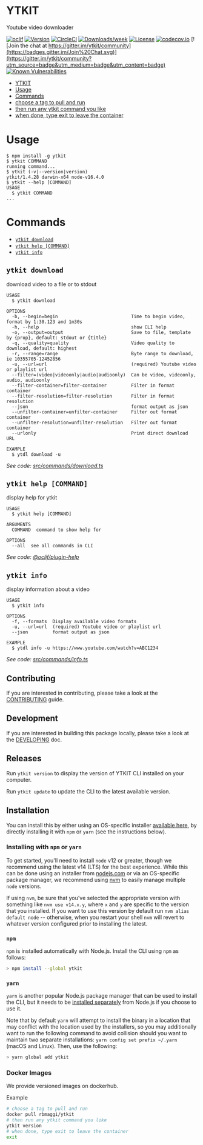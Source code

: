 # YTKIT

Youtube video downloader

[![oclif](https://img.shields.io/badge/cli-oclif-brightgreen.svg)](https://oclif.io)
[![Version](https://img.shields.io/npm/v/ytkit.svg)](https://npmjs.org/package/ytkit)
[![CircleCI](https://img.shields.io/circleci/build/github/maggiben/ytkit)](https://circleci.com/gh/maggiben/ytkit/tree/master)
[![Downloads/week](https://img.shields.io/npm/dw/ytkit.svg)](https://npmjs.org/package/ytkit)
[![License](https://img.shields.io/npm/l/ytkit.svg)](https://github.com/maggiben/ytkit/blob/master/package.json)
[![codecov.io](https://img.shields.io/codecov/c/github/maggiben/ytkit)](https://codecov.io/github/maggiben/ytkit?branch=master)
[![Join the chat at https://gitter.im/ytkit/community](https://badges.gitter.im/Join%20Chat.svg)](https://gitter.im/ytkit/community?utm_source=badge&utm_medium=badge&utm_content=badge)
[![Known Vulnerabilities](https://snyk.io/test/github/maggiben/ytkit/badge.svg)](https://snyk.io/test/github/maggiben/ytkit)

<!-- toc -->

- [YTKIT](#ytkit)
- [Usage](#usage)
- [Commands](#commands)
- [choose a tag to pull and run](#choose-a-tag-to-pull-and-run)
- [then run any ytkit command you like](#then-run-any-ytkit-command-you-like)
- [when done, type exit to leave the container](#when-done-type-exit-to-leave-the-container)
<!-- tocstop -->

# Usage

<!-- usage -->

```sh-session
$ npm install -g ytkit
$ ytkit COMMAND
running command...
$ ytkit (-v|--version|version)
ytkit/1.4.28 darwin-x64 node-v16.4.0
$ ytkit --help [COMMAND]
USAGE
  $ ytkit COMMAND
...
```

<!-- usagestop -->

# Commands

<!-- commands -->

- [`ytkit download`](#ytkit-download)
- [`ytkit help [COMMAND]`](#ytkit-help-command)
- [`ytkit info`](#ytkit-info)

## `ytkit download`

download video to a file or to stdout

```
USAGE
  $ ytkit download

OPTIONS
  -b, --begin=begin                           Time to begin video, format by 1:30.123 and 1m30s
  -h, --help                                  show CLI help
  -o, --output=output                         Save to file, template by {prop}, default: stdout or {title}
  -q, --quality=quality                       Video quality to download, default: highest
  -r, --range=range                           Byte range to download, ie 10355705-12452856
  -u, --url=url                               (required) Youtube video or playlist url
  --filter=(video|videoonly|audio|audioonly)  Can be video, videoonly, audio, audioonly
  --filter-container=filter-container         Filter in format container
  --filter-resolution=filter-resolution       Filter in format resolution
  --json                                      format output as json
  --unfilter-container=unfilter-container     Filter out format container
  --unfilter-resolution=unfilter-resolution   Filter out format container
  --urlonly                                   Print direct download URL

EXAMPLE
  $ ytdl download -u
```

_See code: [src/commands/download.ts](https://github.com/maggiben/ytkit/blob/v1.4.28/src/commands/download.ts)_

## `ytkit help [COMMAND]`

display help for ytkit

```
USAGE
  $ ytkit help [COMMAND]

ARGUMENTS
  COMMAND  command to show help for

OPTIONS
  --all  see all commands in CLI
```

_See code: [@oclif/plugin-help](https://github.com/oclif/plugin-help/blob/v3.2.2/src/commands/help.ts)_

## `ytkit info`

display information about a video

```
USAGE
  $ ytkit info

OPTIONS
  -f, --formats  Display available video formats
  -u, --url=url  (required) Youtube video or playlist url
  --json         format output as json

EXAMPLE
  $ ytdl info -u https://www.youtube.com/watch?v=ABC1234
```

_See code: [src/commands/info.ts](https://github.com/maggiben/ytkit/blob/v1.4.28/src/commands/info.ts)_

<!-- commandsstop -->

## Contributing

If you are interested in contributing, please take a look at the [CONTRIBUTING](https://github.com/maggiben/ytkit/blob/main/CONTRIBUTING.md) guide.

## Development

If you are interested in building this package locally, please take a look at the [DEVELOPING](https://github.com/maggiben/ytkit/blob/main/DEVELOPING.md) doc.

## Releases

Run `ytkit version` to display the version of YTKIT CLI installed on your computer.

Run `ytkit update` to update the CLI to the latest available version.

## Installation

You can install this by either using an OS-specific installer [available here](https://github.com/maggiben/ytkit/releases), by directly installing it with `npm` or `yarn` (see the instructions below).

### Installing with `npm` or `yarn`

To get started, you'll need to install `node` v12 or greater, though we recommend using the latest v14 (LTS) for the best experience. While this can be done using an installer from [nodejs.com](nodejs.com) or via an OS-specific package manager, we recommend using [nvm](https://github.com/creationix/nvm) to easily manage multiple `node` versions.

If using `nvm`, be sure that you've selected the appropriate version with something like `nvm use v14.x.y`, where `x` and `y` are specific to the version that you installed. If you want to use this version by default run `nvm alias default node` -- otherwise, when you restart your shell `nvm` will revert to whatever version configured prior to installing the latest.

### `npm`

`npm` is installed automatically with Node.js. Install the CLI using `npm` as follows:

```bash
> npm install --global ytkit
```

### `yarn`

`yarn` is another popular Node.js package manager that can be used to install the CLI, but it needs to be [installed separately](https://yarnpkg.com/en/docs/install) from Node.js if you choose to use it.

Note that by default `yarn` will attempt to install the binary in a location that may conflict with the location used by the installers, so you may additionally want to run the following command to avoid collision should you want to maintain two separate installations: `yarn config set prefix ~/.yarn` (macOS and Linux). Then, use the following:

```bash
> yarn global add ytkit
```

### Docker Images

We provide versioned images on dockerhub.

Example

```bash
# choose a tag to pull and run
docker pull rbmaggi/ytkit
# then run any ytkit command you like
ytkit version
# when done, type exit to leave the container
exit

```
